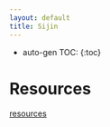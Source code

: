 ```yaml
---
layout: default
title: Sijin
---
```


* auto-gen TOC:
{:toc}


# Resources

[resources]({{site.baseurl}}/pages/resources.html)

<html>
<!-- <body background="{{site.baseurl}}/images/sky.jpeg"> -->
<style>    

html {   
    background-image:url('{{site.baseurl}}/images/sky.jpeg');
	background-repeat:no-repeat;
	background-size:cover;
}    

p {    
    font-family:Verdana;    
    font-weight:bold;    
    font-size:11px;    
}    
</style> 

<itsuper space>
</body>
</html>
